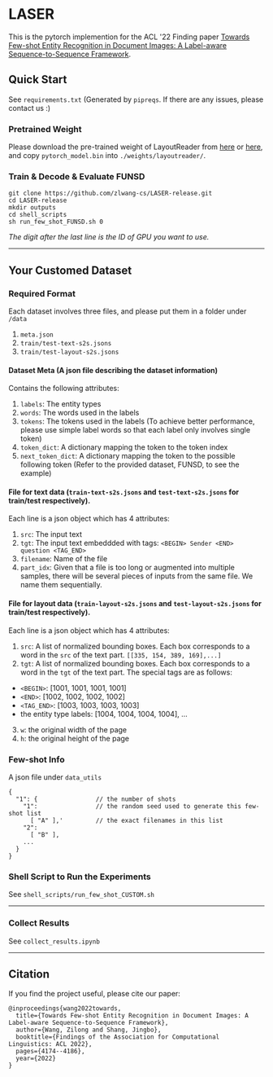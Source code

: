 # LASER

This is the pytorch implemention for the ACL '22 Finding paper [Towards Few-shot Entity Recognition in Document Images: A Label-aware Sequence-to-Sequence Framework](https://arxiv.org/abs/2204.05819).

## Quick Start

See `requirements.txt` (Generated by `pipreqs`. If there are any issues, please contact us :)

### Pretrained Weight

Please download the pre-trained weight of LayoutReader from [here](https://github.com/microsoft/unilm/tree/master/layoutreader) or [here](https://layoutlm.blob.core.windows.net/readingbank/model/layoutreader-base-readingbank.zip), and copy `pytorch_model.bin` into `./weights/layoutreader/`.

### Train & Decode & Evaluate FUNSD
```
git clone https://github.com/zlwang-cs/LASER-release.git
cd LASER-release
mkdir outputs
cd shell_scripts
sh run_few_shot_FUNSD.sh 0
```
*The digit after the last line is the ID of GPU you want to use.*

---

## Your Customed Dataset

### Required Format

Each dataset involves three files, and please put them in a folder under `/data`
1. `meta.json`
2. `train/test-text-s2s.jsons`
3. `train/test-layout-s2s.jsons`

#### Dataset Meta (A json file describing the dataset information)
Contains the following attributes:
1. `labels`: The entity types
2. `words`: The words used in the labels
3. `tokens`: The tokens used in the labels (To achieve better performance, please use simple label words so that each label only involves single token)
4. `token_dict`: A dictionary mapping the token to the token index
5. `next_token_dict`: A dictionary mapping the token to the possible following token (Refer to the provided dataset, FUNSD, to see the example)

#### File for text data (`train-text-s2s.jsons` and `test-text-s2s.jsons` for train/test respectively). 
Each line is a json object which has 4 attributes:
1. `src`: The input text
2. `tgt`: The input text embeddded with tags: `<BEGIN> Sender <END> question <TAG_END>`
3. `filename`: Name of the file
4. `part_idx`: Given that a file is too long or augmented into multiple samples, there will be several pieces of inputs from the same file. We name them sequentially.

#### File for layout data (`train-layout-s2s.jsons` and `test-layout-s2s.jsons` for train/test respectively). 
Each line is a json object which has 4 attributes:
1. `src`: A list of normalized bounding boxes. Each box corresponds to a word in the `src` of the text part. `[[335, 154, 389, 169],...]`
2. `tgt`: A list of normalized bounding boxes. Each box corresponds to a word in the `tgt` of the text part. The special tags are as follows:
- `<BEGIN>`: [1001, 1001, 1001, 1001]
- `<END>`: [1002, 1002, 1002, 1002]
- `<TAG_END>`: [1003, 1003, 1003, 1003]
- the entity type labels: [1004, 1004, 1004, 1004], ...
3. `w`: the original width of the page
4. `h`: the original height of the page

### Few-shot Info

A json file under `data_utils`
```
{
  "1": {                // the number of shots
    "1":                // the random seed used to generate this few-shot list
      [ "A" ],'         // the exact filenames in this list
    "2": 
      [ "B" ],
    ...
  }
}
```


### Shell Script to Run the Experiments

See `shell_scripts/run_few_shot_CUSTOM.sh`

---

### Collect Results
See `collect_results.ipynb`

---

## Citation
If you find the project useful, please cite our paper:

```
@inproceedings{wang2022towards,
  title={Towards Few-shot Entity Recognition in Document Images: A Label-aware Sequence-to-Sequence Framework},
  author={Wang, Zilong and Shang, Jingbo},
  booktitle={Findings of the Association for Computational Linguistics: ACL 2022},
  pages={4174--4186},
  year={2022}
}
```

